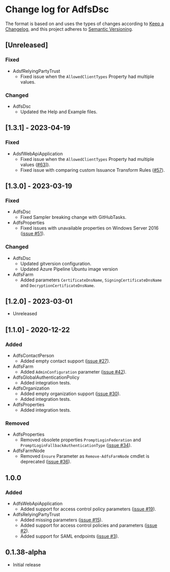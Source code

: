 # Change log for AdfsDsc

The format is based on and uses the types of changes according to [Keep a Changelog](https://keepachangelog.com/en/1.0.0/),
and this project adheres to [Semantic Versioning](https://semver.org/spec/v2.0.0.html).

## [Unreleased]

### Fixed

- AdsfRelyingPartyTrust
  - Fixed issue when the `AllowedClientTypes` Property had multiple values.

### Changed

- AdfsDsc
  - Updated the Help and Example files.

## [1.3.1] - 2023-04-19

### Fixed

- AdsfWebApiApplication
  - Fixed issue when the `AllowedClientTypes` Property had multiple values ([#63](https://github.com/X-Guardian/AdfsDsc/issues/63)]).
  - Fixed issue with comparing custom Issuance Transform Rules ([#57](https://github.com/X-Guardian/AdfsDsc/issues/57)).

## [1.3.0] - 2023-03-19

### Fixed

- AdfsDsc
  - Fixed Sampler breaking change with GitHubTasks.
- AdfsProperties
  - Fixed issues with unavailable properties on Windows Server 2016
  ([issue #51](https://github.com/X-Guardian/AdfsDsc/issues/51)).

### Changed

- AdfsDsc
  - Updated gitversion configuration.
  - Updated Azure Pipeline Ubuntu image version
- AdfsFarm
  - Added parameters `CertificateDnsName`, `SigningCertificateDnsName` and `DecryptionCertificateDnsName`.

## [1.2.0] - 2023-03-01

- Unreleased

## [1.1.0] - 2020-12-22

### Added

- AdfsContactPerson
  - Added empty contact support
  ([issue #27](https://github.com/X-Guardian/AdfsDsc/issues/27)).
- AdfsFarm
  - Added `AdminConfiguration` parameter ([issue #42](https://github.com/X-Guardian/AdfsDsc/issues/42)).
- AdfsGlobalAuthenticationPolicy
  - Added integration tests.
- AdfsOrganization
  - Added empty organization support
  ([issue #30](https://github.com/X-Guardian/AdfsDsc/issues/30)).
  - Added integration tests.
- AdfsProperties
  - Added integration tests.

### Removed

- AdfsProperties
  - Removed obsolete properties `PromptLoginFederation` and `PromptLoginFallbackAuthenticationType`
  ([issue #34](https://github.com/X-Guardian/AdfsDsc/issues/34)).
- AdfsFarmNode
  - Removed `Ensure` Parameter as `Remove-AdfsFarmNode` cmdlet is deprecated
  ([issue #36](https://github.com/X-Guardian/AdfsDsc/issues/36)).

## 1.0.0

### Added

- AdfsWebApiApplication
  - Added support for access control policy parameters
  ([issue #19](https://github.com/X-Guardian/AdfsDsc/issues/19)).
- AdfsRelyingPartyTrust
  - Added missing parameters
  ([issue #15](https://github.com/X-Guardian/AdfsDsc/issues/15)).
  - Added support for access control policies and parameters
  ([issue #2](https://github.com/X-Guardian/AdfsDsc/issues/2)).
  - Added support for SAML endpoints
  ([issue #3](https://github.com/X-Guardian/AdfsDsc/issues/3)).

## 0.1.38-alpha

- Initial release
